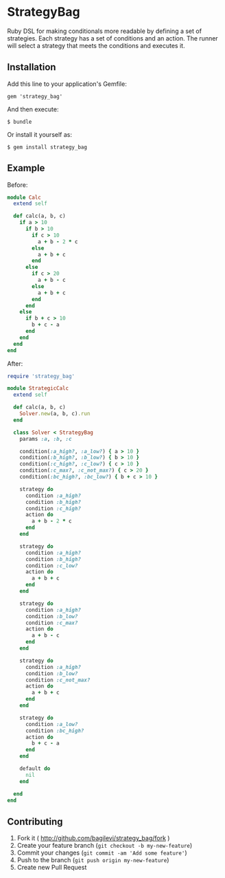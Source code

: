 # StrategyBag

Ruby DSL for making conditionals more readable by defining a set of strategies. Each strategy has a set of conditions and an action. The runner will select a strategy that meets the conditions and executes it.

## Installation

Add this line to your application's Gemfile:

    gem 'strategy_bag'

And then execute:

    $ bundle

Or install it yourself as:

    $ gem install strategy_bag

## Example

Before:

```ruby
module Calc
  extend self

  def calc(a, b, c)
    if a > 10
      if b > 10
        if c > 10
          a + b - 2 * c
        else
          a + b + c
        end
      else
        if c > 20
          a + b - c
        else
          a + b + c
        end
      end
    else
      if b + c > 10
        b + c - a
      end
    end
  end
end
```

After:

```ruby
require 'strategy_bag'

module StrategicCalc
  extend self

  def calc(a, b, c)
    Solver.new(a, b, c).run
  end

  class Solver < StrategyBag
    params :a, :b, :c

    condition(:a_high?, :a_low?) { a > 10 }
    condition(:b_high?, :b_low?) { b > 10 }
    condition(:c_high?, :c_low?) { c > 10 }
    condition(:c_max?, :c_not_max?) { c > 20 }
    condition(:bc_high?, :bc_low?) { b + c > 10 }

    strategy do
      condition :a_high?
      condition :b_high?
      condition :c_high?
      action do
        a + b - 2 * c
      end
    end

    strategy do
      condition :a_high?
      condition :b_high?
      condition :c_low?
      action do
        a + b + c
      end
    end

    strategy do
      condition :a_high?
      condition :b_low?
      condition :c_max?
      action do
        a + b - c
      end
    end

    strategy do
      condition :a_high?
      condition :b_low?
      condition :c_not_max?
      action do
        a + b + c
      end
    end

    strategy do
      condition :a_low?
      condition :bc_high?
      action do
        b + c - a
      end
    end

    default do
      nil
    end

  end
end
```


## Contributing

1. Fork it ( http://github.com/bagilevi/strategy_bag/fork )
2. Create your feature branch (`git checkout -b my-new-feature`)
3. Commit your changes (`git commit -am 'Add some feature'`)
4. Push to the branch (`git push origin my-new-feature`)
5. Create new Pull Request

